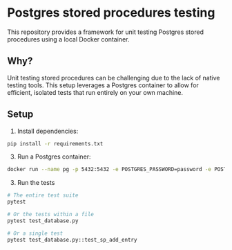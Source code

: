 # Postgres stored procedures testing
This repository provides a framework for unit testing Postgres stored procedures using a local Docker container.

## Why?
Unit testing stored procedures can be challenging due to the lack of native testing tools. This setup leverages a Postgres container to allow for efficient, isolated tests that run entirely on your own machine.

## Setup
1. Install dependencies:
```bash
pip install -r requirements.txt
```

3. Run a Postgres container:
```bash
docker run --name pg -p 5432:5432 -e POSTGRES_PASSWORD=password -e POSTGRES_DB=ea -d postgres:16.1-alpine
```

3. Run the tests
```bash
# The entire test suite
pytest

# Or the tests within a file
pytest test_database.py

# Or a single test
pytest test_database.py::test_sp_add_entry
```
